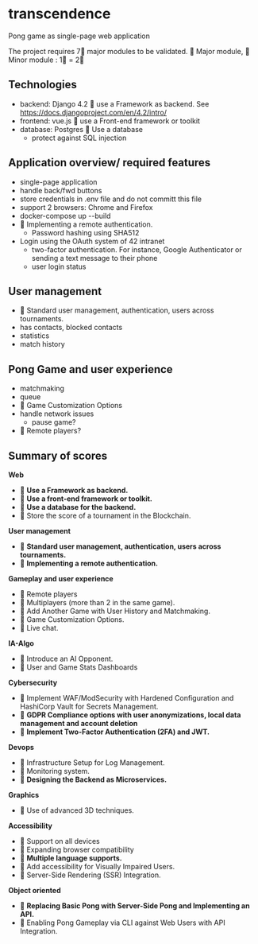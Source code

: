 # transcendence
Pong game as single-page web application 

The project requires 7🔺 major modules to be validated.
🔺 Major module, 🔸 Minor module : 1🔺 = 2🔸


## Technologies
- backend: Django 4.2 🔺 use a Framework as backend. See https://docs.djangoproject.com/en/4.2/intro/
- frontend: vue.js 🔸 use a Front-end framework or toolkit
- database: Postgres 🔸 Use a database
  - protect against SQL injection

## Application overview/ required features
- single-page application
- handle back/fwd buttons
- store credentials in .env file and do not committ this file
- support 2 browsers: Chrome and Firefox
- docker-compose up --build
- 🔺 Implementing a remote authentication.
  - Password hashing using SHA512
- Login using the OAuth system of 42 intranet
  - two-factor authentication. For instance, Google Authenticator or sending a text message to their phone
  - user login status


## User management
  - 🔺 Standard user management, authentication, users across tournaments.
  - has contacts, blocked contacts
  - statistics
  - match history

## Pong Game and user experience
  - matchmaking
  - queue
  - 🔸 Game Customization Options
  - handle network issues
    - pause game?
  - 🔺 Remote players?

   


## Summary of scores

**Web**
- 🔺 **Use a Framework as backend.**
- 🔸 **Use a front-end framework or toolkit.**
- 🔸 **Use a database for the backend.**
- 🔺 Store the score of a tournament in the Blockchain.
  
**User management**
- 🔺 **Standard user management, authentication, users across tournaments.**
- 🔺 **Implementing a remote authentication.**
  
**Gameplay and user experience**
- 🔺 Remote players
- 🔺 Multiplayers (more than 2 in the same game).
- 🔺 Add Another Game with User History and Matchmaking.
- 🔸 Game Customization Options.
- 🔺 Live chat.

**IA-Algo**
- 🔺 Introduce an AI Opponent.
- 🔸 User and Game Stats Dashboards

**Cybersecurity**
- 🔺 Implement WAF/ModSecurity with Hardened Configuration and HashiCorp Vault for Secrets Management.
- 🔸 **GDPR Compliance options with user anonymizations, local data management and account deletion**
- 🔺 **Implement Two-Factor Authentication (2FA) and JWT.**

**Devops**
- 🔺 Infrastructure Setup for Log Management.
- 🔸 Monitoring system.
- 🔺 **Designing the Backend as Microservices.**

**Graphics**
- 🔺 Use of advanced 3D techniques.
  
**Accessibility**
- 🔸 Support on all devices
- 🔸 Expanding browser compatibility
- 🔸 **Multiple language supports.**
- 🔸 Add accessibility for Visually Impaired Users.
- 🔸 Server-Side Rendering (SSR) Integration.
  
**Object oriented**
- 🔺 **Replacing Basic Pong with Server-Side Pong and Implementing an API.**
- 🔺 Enabling Pong Gameplay via CLI against Web Users with API Integration.
